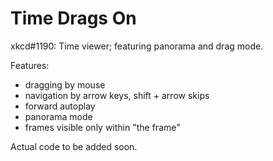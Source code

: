 Time Drags On
=============

xkcd#1190: Time viewer; featuring panorama and drag mode.

Features:
* dragging by mouse
* navigation by arrow keys, shift + arrow skips
* forward autoplay
* panorama mode
* frames visible only within "the frame"

Actual code to be added soon.